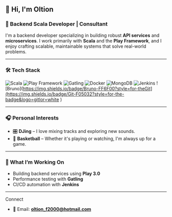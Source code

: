## 👋 Hi, I'm Oltion
### 🚀 Backend Scala Developer | Consultant

I'm a backend developer specializing in building robust **API services** and **microservices**. I work primarily with **Scala** and the **Play Framework**, and I enjoy crafting scalable, maintainable systems that solve real-world problems.

---

### 🛠️ Tech Stack

![Scala](https://img.shields.io/badge/Scala-DC322F?style=for-the-badge&logo=scala&logote)
![Play Framework](https://img.shields.io/badge/Play_Framework-64DD17?style=for-the-badge&logo=playframework&logoColor=white)
![Gatling](https://img.shields.io/badge/Gatling-FF5722?style=for-the-badge&logo=gatling&logoColor=white)
![Docker](https://img.shields.io/badge/Docker-2496ED?style=for-the-badge&logo=docker&logoe)
![MongoDB](https://img.shields.io/badge/MongoDB-47A248?style=for-the-badge&logo=mongodb&logo)
![Jenkins](https://img.shields.io/badge/Jenkins-D24939?style=for-the-badge&logo=jenkins&logoColor=white)
![Bruno](https://img.shields.io/badge/Bruno-FF6F00?style=for-theGit](https://img.shields.io/badge/Git-F05032?style=for-the-badge&logo=gitlor=white
)

---

### 🎧 Personal Interests
- 🎛️ **DJing** – I love mixing tracks and exploring new sounds.
- 🏀 **Basketball** – Whether it's playing or watching, I'm always up for a game.

---

### 📌 What I’m Working On
- Building backend services using **Play 3.0**
- Performance testing with **Gatling**
- CI/CD automation with **Jenkins**

---

Connect
- 📧 Email: **oltion_f2000@hotmail.com**
